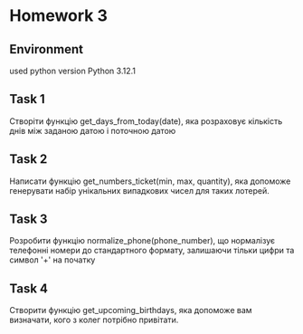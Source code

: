 # Homework 3

## Environment
used python version Python 3.12.1


## Task 1
Створіти функцію get_days_from_today(date), яка розраховує кількість днів між заданою датою і поточною датою

## Task 2

Написати функцію get_numbers_ticket(min, max, quantity), яка допоможе генерувати набір унікальних випадкових чисел для таких лотерей.

## Task 3

Розробити функцію normalize_phone(phone_number), що нормалізує телефонні номери до стандартного формату, залишаючи тільки цифри та символ '+' на початку

## Task 4

Створити функцію get_upcoming_birthdays, яка допоможе вам визначати, кого з колег потрібно привітати.